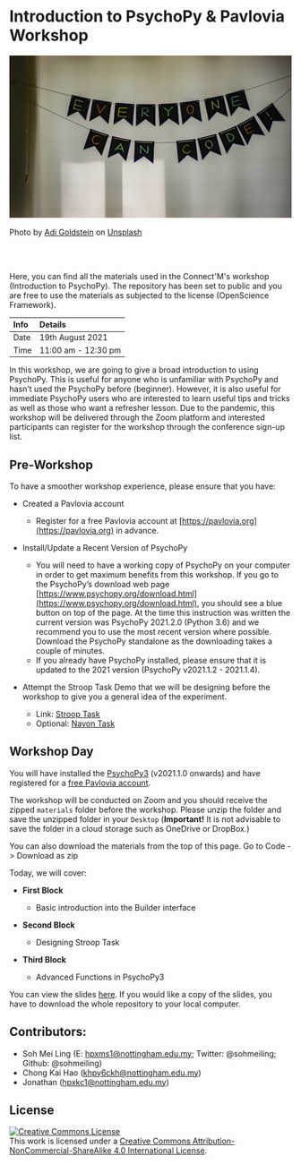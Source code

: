 # Introduction to PsychoPy & Pavlovia Workshop



![](image/adi-goldstein.jpg)

Photo by <a href="https://unsplash.com/@adigold1?utm_source=unsplash&utm_medium=referral&utm_content=creditCopyText">Adi Goldstein</a> on <a href="https://unsplash.com/s/photos/coding-for-kids?utm_source=unsplash&utm_medium=referral&utm_content=creditCopyText">Unsplash</a>

<br/><br/>

Here, you can find all the materials used in the Connect'M's workshop (Introduction to PsychoPy). The repository has been set to public and you are free to use the materials as subjected to the license (OpenScience Framework).

|Info        |Details    |
|:----------------|:---------|
|Date| 19th August 2021|
|Time | 11:00 am - 12:30 pm|

In this workshop, we are going to give a broad introduction to using PsychoPy. This is useful for anyone who is unfamiliar with PsychoPy and hasn’t used the PsychoPy before (beginner). However, it is also useful for immediate PsychoPy users who are interested to learn useful tips and tricks as well as those who want a refresher lesson. Due to the pandemic, this workshop will be delivered through the Zoom platform and interested participants can register for the workshop through the conference sign-up list.

## Pre-Workshop
To have a smoother workshop experience, please ensure that you have:

- Created a Pavlovia account
    - Register for a free Pavlovia account at [https://pavlovia.org](https://pavlovia.org) in advance.

- Install/Update a Recent Version of PsychoPy
    - You will need to have a working copy of PsychoPy on your computer in order to get maximum benefits from this workshop. If you go to the PsychoPy’s download web page [https://www.psychopy.org/download.html](https://www.psychopy.org/download.html), you should see a blue button on top of the page. At the time this instruction was written the current version was PsychoPy 2021.2.0 (Python 3.6) and we recommend you to use the most recent version where possible. Download the PsychoPy standalone as the downloading takes a couple of minutes.
    - If you already have PsychoPy installed, please ensure that it is updated to the 2021 version (PsychoPy v2021.1.2 - 2021.1.4).

- Attempt the Stroop Task Demo that we will be designing before the workshop to give you a general idea of the experiment.
    - Link: [Stroop Task](https://run.pavlovia.org/hpxms1/stroop_demo_workshop)
    - Optional: [Navon Task](https://run.pavlovia.org/hpxms1/navon_demo)

## Workshop Day
You will have installed the [PsychoPy3](https://www.psychopy.org/download.html) (v2021.1.0 onwards) and have registered for a [free Pavlovia account](https://gitlab.pavlovia.org/users/sign_in).

The workshop will be conducted on Zoom and you should receive the zipped `materials` folder before the workshop. Please unzip the folder and save the unzipped folder in your `Desktop` (**Important!** It is not advisable to save the folder in a cloud storage such as OneDrive or DropBox.)

You can also download the materials from the top of this page. Go to Code -> Download as zip

Today, we will cover:
- **First Block**
    - Basic introduction into the Builder interface

- **Second Block**
    - Designing Stroop Task

- **Third Block**
    - Advanced Functions in PsychoPy3

You can view the slides [here](https://sohmeiling.github.io/Workshop_M_Connect/). If you would like a copy of the slides, you have to download the whole repository to your local computer.

## Contributors:
- Soh Mei Ling (E: hpxms1@nottingham.edu.my; Twitter: @sohmeiling; Github: @sohmeiling)
- Chong Kai Hao (khpy6ckh@nottingham.edu.my)
- Jonathan (hpxkc1@nottingham.edu.my)

## License
<a rel="license" href="http://creativecommons.org/licenses/by-nc-sa/4.0/"><img alt="Creative Commons License" style="border-width:0" src="https://i.creativecommons.org/l/by-nc-sa/4.0/88x31.png" /></a><br />This work is licensed under a <a rel="license" href="http://creativecommons.org/licenses/by-nc-sa/4.0/">Creative Commons Attribution-NonCommercial-ShareAlike 4.0 International License</a>.
